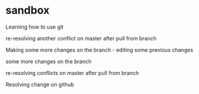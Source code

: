 # sandbox
Learning how to use git

re-resolving another conflict on master after pull from branch

Making some more changes on the branch - editing some previous changes

some more changes on the branch

re-resolving conflicts on master after pull from branch

Resolving change on github
